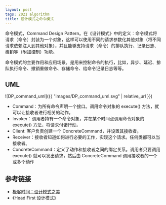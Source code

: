 ```yaml
---
layout: post
tags: 2021 algorithm
title: 设计模式之命令模式
---
```


命令模式，Command Design Pattern。在《设计模式》中的定义：命令模式将请求（命令）封装为一个对象，这样可以使用不同的请求参数化其他对象（将不同请求依赖注入到其他对象），并且能够支持请求（命令）的排队执行、记录日志、撤销等（附加控制）功能。

命令模式的主要作用和应用场景，是用来控制命令的执行，比如，异步、延迟、排队执行命令、撤销重做命令、存储命令、给命令记录日志等等。

## UML

![DP_command_uml]({{ "images/DP_command_uml.svg" | relative_url }})

- Command：为所有命令声明一个接口。调用命令对象的 execute() 方法，就可以让接收者进行相关的动作。
- Invoker：调用者持有一个命令对象，并在某个时间点调用命令对象的 execute() 方法，将请求付诸行动。
- Client: 客户负责创建一个 ConcreteCommand，并设置其接收者。
- Receiver：接收者知道如何进行必要的工作，实现这个请求。任何类都可以当接收者。
- ConcreteCommand：定义了动作和接收者之间的绑定关系。调用者只要调用 execute() 就可以发出请求，然后由 ConcreteCommand 调用接收者的一个或多个动作

## 参考链接

- [极客时间：设计模式之美](https://time.geekbang.org/column/article/224549)
- 《Head First 设计模式》
